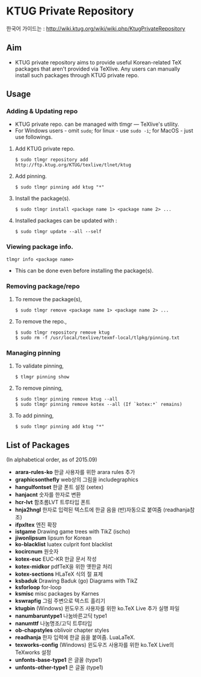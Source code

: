 # KTUG Private Repository

한국어 가이드는 : http://wiki.ktug.org/wiki/wiki.php/KtugPrivateRepository

## Aim

- KTUG private repository aims to provide useful Korean-related TeX packages that aren't provided via TeXlive. Any users can manually install such packages through KTUG private repo.

## Usage

### Adding & Updating repo

- KTUG private repo. can be managed with tlmgr — TeXlive's utility.
- For Windows users - omit `sudo`; for linux - use `sudo -i`; for MacOS - just use followings.

1. Add KTUG private repo. 

   `$ sudo tlmgr repository add http://ftp.ktug.org/KTUG/texlive/tlnet/ktug`

2. Add pinning. 

   `$ sudo tlmgr pinning add ktug "*"`

3. Install the package(s). 

   `$ sudo tlmgr install <package name 1> <package name 2> ...`

4. Installed packages can be updated with : 

   `$ sudo tlmgr update --all --self`

### Viewing package info.

`tlmgr info <package name>`

- This can be done even before installing the package(s).

### Removing package/repo

1. To remove the package(s), 

   `$ sudo tlmgr remove <package name 1> <package name 2> ...`

2. To remove the repo., 

   ```
   $ sudo tlmgr repository remove ktug
   $ sudo rm -f /usr/local/texlive/texmf-local/tlpkg/pinning.txt
   ``` 

### Managing pinning

1. To validate pinning,

   `$ tlmgr pinning show`

2. To remove pinning,

   ```
   $ sudo tlmgr pinning remove ktug --all
   $ sudo tlmgr pinning remove kotex --all (If `kotex:*` remains)
   ``` 

3. To add pinning,

   `$ sudo tlmgr pinning add ktug "*"`

## List of Packages

(In alphabetical order, as of 2015.09)

- **arara-rules-ko** 한글 사용자를 위한 arara rules 추가 
- **graphicsonthefly** web상의 그림을 includegraphics 
- **hangulfontset** 한글 폰트 설정 (xetex)
- **hanjacnt** 숫자를 한자로 변환
- **hcr-lvt** 함초롬LVT 트루타입 폰트
- **hnja2hngl** 한자로 입력된 텍스트에 한글 음을 (반)자동으로 붙여줌 (readhanja참조) 
- **ifpxltex** 엔진 확장
- **istgame** Drawing game trees with TikZ (ischo)
- **jiwonlipsum** lipsum for Korean 
- **ko-blacklist** luatex culprit font blacklist
- **kocircnum** 원숫자
- **kotex-euc** EUC-KR 한글 문서 작성
- **kotex-midkor** pdfTeX을 위한 옛한글 처리
- **kotex-sections** HLaTeX 식의 절 표제
- **ksbaduk** Drawing Baduk (go) Diagrams with TikZ
- **ksforloop** for-loop
- **ksmisc** misc packages by Karnes
- **kswrapfig** 그림 주변으로 텍스트 흘리기
- **ktugbin** (Windows) 윈도우즈 사용자를 위한 ko.TeX Live 추가 실행 파일 
- **nanumbaruntype1** 나눔바른고딕 type1
- **nanumttf** 나눔명조/고딕 트루타입 
- **ob-chapstyles** oblivoir chapter styles 
- **readhanja** 한자 입력에 한글 음을 붙여줌. LuaLaTeX. 
- **texworks-config** (Windows) 윈도우즈 사용자를 위한 ko.TeX Live의 TeXworks 설정 
- **unfonts-base-type1** 은 글꼴 (type1)
- **unfonts-other-type1** 은 글꼴 (type1)